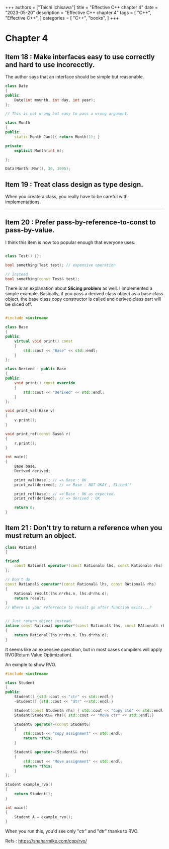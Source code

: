 +++
authors = ["Taichi Ichisawa"]
title = "Effective C++ chapter 4"
date = "2023-05-20"
description = "Effective C++ chapter 4"
tags = [
    "C++",
    "Effective C++",
]
categories = [
    "C++",
    "books",
]
+++

# Chapter 4

## Item 18 : Make interfaces easy to use correctly and hard to use incorecctly.

The author says that an interface should be simple but reasonable.

```cpp
class Date
{
public:
    Date(int mounth, int day, int year);
};

// This is not wrong but easy to pass a wrong argument.

class Month
{
public:
    static Month Jan(){ return Month(1); }

private:
    explicit Month(int m);

};

Data(Month::Mar(), 30, 1995);

```

## Item 19 : Treat class design as type design.

When you create a class, you really have to be careful with implementations.

***

## Item 20 : Prefer pass-by-reference-to-const to pass-by-value.

I think this item is now too popular enough that everyone uses.

```cpp

class Test() {};

bool something(Test test); // expensive operation

// Instead
bool something(const Test& test);

```

There is an explanation about **Slicing problem** as well.
I implemented a simple example.
Basically, if you pass a derived class object as a base class object, the base class copy constructor is called and derived class part will be sliced off.

```cpp

#include <iostream>

class Base
{
public:
    virtual void print() const
    {
        std::cout << "Base" << std::endl;
    }
};

class Derived : public Base
{
public:
    void print() const override
    {
        std::cout << "Derived" << std::endl;
    }
};

void print_val(Base v)
{
    v.print();
}

void print_ref(const Base& r)
{
    r.print();
}

int main()
{
    Base base;
    Derived derived;

    print_val(base); // => Base : OK
    print_val(derived); // => Base : NOT OKAY , Sliced!!

    print_ref(base); // => Base : OK as expected.
    print_ref(derived); // => derived : OK

    return 0;
}

```

## Item 21 : Don't try to return a reference when you must return an object.

```cpp
class Rational
{

friend
    const Rationsl operator*(const Rational& lhs, const Rational& rhs);
};

// Don't do
const Rational& operator*(const Rational& lhs, const RAtional& rhs)
{
    Rational result(lhs.n*rhs.n, lhs.d*rhs.d);
    return result;
}
// Where is your referrence to result go after function exits...?


// Just return object instead.
inline const Rational operator*(const Rational& lhs, const RAtional& rhs)
{
    return Rational(lhs.n*rhs.n, lhs.d*rhs.d);
}

```

It seems like an expensive operation, but in most cases compilers will apply RVO(Return Value Optimization).

An exmple to show RVO.
```cpp
#include <iostream>

class Student
{
public:
    Student() {std::cout << "ctr" << std::endl;}
    ~Student() {std::cout << "dtr" <<std::endl;}

    Student(const Student& rhs) { std::cout << "Copy ctd" << std::endl;}
    Student(Student&& rhs){ std::cout << "Move ctr" << std::endl;}

    Student& operator=(const Student&)
    {
        std::cout << "copy assignment" << std::endl;
        return *this;
    }

    Student& operator=(Student&& rhs)
    {
        std::cout << "Move assignment" << std::endl;
        return *this;
    }
};

Student example_rvo()
{
    return Student();
}

int main()
{
    Student A = example_rvo();
}

```

When you run this, you'd see only "ctr" and "dtr" thanks to RVO.

Refs : https://shaharmike.com/cpp/rvo/

